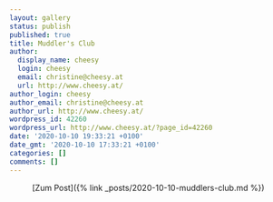 ```yaml
---
layout: gallery
status: publish
published: true
title: Muddler's Club
author:
  display_name: cheesy
  login: cheesy
  email: christine@cheesy.at
  url: http://www.cheesy.at/
author_login: cheesy
author_email: christine@cheesy.at
author_url: http://www.cheesy.at/
wordpress_id: 42260
wordpress_url: http://www.cheesy.at/?page_id=42260
date: '2020-10-10 19:33:21 +0100'
date_gmt: '2020-10-10 17:33:21 +0100'
categories: []
comments: []
---
```

<!-- wp:core-embed/wordpress {"url":"http://www.cheesy.at/2020/10/muddlers-club/","type":"rich","providerNameSlug":"cheesy-at","className":""} -->
<figure class="wp-block-embed-wordpress wp-block-embed is-type-rich is-provider-cheesy-at">
<div class="wp-block-embed__wrapper">
[Zum Post]({% link _posts/2020-10-10-muddlers-club.md %})
</div>
</figure>
<!-- /wp:core-embed/wordpress -->
<!-- wp:paragraph --><!-- /wp:paragraph -->
